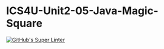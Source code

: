 # ICS4U-Unit2-05-Java-Magic-Square

[![GitHub's Super Linter](https://github.com/haokai-li/ICS4U-Unit2-05-Java-Magic-Square/workflows/GitHub's%20Super%20Linter/badge.svg)](https://github.com/haokai-li/ICS4U-Unit2-05-Java-Magic-Square/actions)
